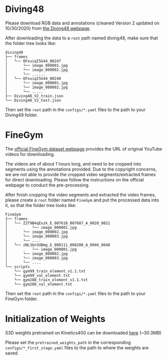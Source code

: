 # Diving48
Please download RGB data and annotations (cleaned Version 2 updated on 10/30/2020) from [the Diving48 webpage](http://www.svcl.ucsd.edu/projects/resound/dataset.html).

After downloading the data to a `root` path named diving48, make sure that the folder tree looks like:

	diving48
	├── frames
	│   └── OFxuiqI5G44_00247
	│		└── image_000001.jpg
	│		└── image_000002.jpg
   	│		└── ......	
	│   └── OFxuiqI5G44_00248
	│		└── image_000001.jpg
	│		└── image_000002.jpg
	│		└── .....
    ├── Diving48_V2_train.json
    └── Diving48_V2_test.json


Then set the `root` path in the `configs/*.yaml` files to the path to your Diving48 folder.


# FineGym
The [official FineGym dataset webpage](https://sdolivia.github.io/FineGym/) provides the URL of original YouTube videos for downloading.

 The videos are of about 1 hours long, and need to be cropped into segments using the annotations provided. Due to the copyright concerns, we are not able to provide the cropped video segments/extracted frames for direct downloading. Please follow the instructions on the official webpage to conduct the pre-processing.

After finish cropping the video segments and extracted the video frames, please create a `root` folder named `FineGym` and put the processed data into it, so that the folder tree looks like:

	FineGym
	├── frames
	│   └── Z2T9B4qExzk_E_007618_007687_A_0020_0021
	│ 	    	└── image_000001.jpg
	│		└── image_000002.jpg
	│		└── image_000003.jpg
	│		└── ....
	│   └── zNL3kn3UBmg_E_008111_008200_A_0046_0048
	│ 	    	└── image_000001.jpg
	│		└── image_000002.jpg
	│		└── image_000003.jpg
	│		└── ....
	└── scripts
	    └── gym99_train_element_v1.1.txt
	    └── gym99_val_element.txt
	    └── gym288_train_element_v1.1.txt
	    └── gym288_val_element.txt
	

Then set the `root` path in the `configs/*.yaml` files to the path to your FineGym folder.

# Initialization of Weights

S3D weights pretrained on Kinetics400 can be downloaded [here](https://www.robots.ox.ac.uk/~vgg/research/tqn/K400-weights/S3D_K400.pth.tar) (~30.3MB)

Please set the `pretrained_weights_path` in the corresponding `configs/*_first_stage.yaml` files to the path to where the weights are saved.
